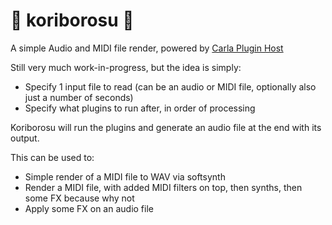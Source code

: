 # 🌰 koriborosu 🌰

A simple Audio and MIDI file render, powered by [Carla Plugin Host](https://github.com/falkTX/Carla)

Still very much work-in-progress, but the idea is simply:

* Specify 1 input file to read (can be an audio or MIDI file, optionally also just a number of seconds)
* Specify what plugins to run after, in order of processing

Koriborosu will run the plugins and generate an audio file at the end with its output.

This can be used to:

* Simple render of a MIDI file to WAV via softsynth
* Render a MIDI file, with added MIDI filters on top, then synths, then some FX because why not
* Apply some FX on an audio file
